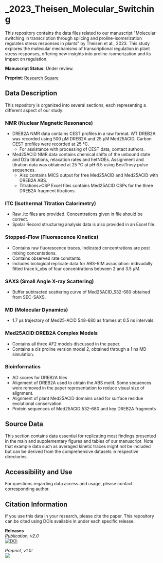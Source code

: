 # _2023_Theisen_Molecular_Switching
This repository contains the data files related to our manuscript "Molecular switching in transcription through splicing and proline-isomerization regulates stress responses in plants" by Theisen et al., 2023. This study explores the molecular mechanisms of transcriptional regulation in plant stress responses, offering new insights into proline-isomerization and its impact on regulation.

**Manuscript Status**: Under review.

**Preprint**: [Research Square](https://www.researchsquare.com/article/rs-3034274/latest) 

## Data Description
This repository is organized into several sections, each representing a different aspect of our study:

### NMR (Nuclear Magnetic Resonance)
  - DREB2A NMR data contains CEST profiles in a raw format. WT DREB2A was recorded using 500 µM DREB2A and 25 µM Med25ACID. Carbon CEST profiles were recorded at 25 °C.
    - For assistance with processing of CEST data, contact authors.
  - Med25ACID NMR data contains chemical shifts of the unbound state and D2a titrations, relaxation rates and hetNOEs. Assignment and titration data was obtained at 25 °C at pH 6.5 using BestTrosy pulse sequences.
    - Also contains MICS output for free Med25ACID and Med25ACID with DREB2A ABS.
    - Titrations>CSP Excel files contains Med25ACID CSPs for the three DREB2A fragment titrations.

### ITC (Isothermal Titration Calorimetry)
  - Raw .itc files are provided. Concentrations given in file should be correct.
  - Spolar Record structuring analysis data is also provided in an Excel file.

### Stopped-Flow (Fluorescence Kinetics)
  - Contains raw fluorescence traces. Indicated concentrations are post mixing concentations.
  - Contains observed rate constants.
  - Includes biological replicate data for ABS-RIM association: indivudally fitted trace k_obs of four concentrations between 2 and 3.5 µM.

### SAXS (Small Angle X-ray Scattering)
  - Buffer subtracted scattering curve of Med25ACID_532-680 obtained from SEC-SAXS.

### MD (Molecular Dynamics)
  - 1.7 µs trajectory of Med25-ACID 548-680 as frames at 0.5 ns intervals.

### Med25ACID:DREB2A Complex Models
  - Contains all three AF2 models discussed in the paper.
  - Contains a cis proline version model 2, obtained through a 1 ns MD simulation.
### Bioinformatics
  - AD scores for DREB2A tiles
  - Alignment of DREB2A used to obtain the ABS motif. Some sequences were removed in the paper representation to reduce visual size of alignment.
  - Alignment of plant Med25ACID domains used for surface residue evolutional conservation.
  - Protein sequences of Med25ACID 532-680 and key DREB2A fragments
  
## Source Data
This section contains data essential for replicating most findings presented in the main and supplementary figures and tables of our manuscript. Note that example data such as averaged kinetic traces might not be included but can be derived from the comprehensive datasets in respective directories.

## Accessibility and Use
For questions regarding data access and usage, please contact corresponding author.

## Citation Information
If you use this data in your research, please cite the paper.
This repository can be cited using DOIs available in under each specific release.

**Releases**\
*Publication, v2.0*\
[![DOI](https://zenodo.org/badge/DOI/10.5281/zenodo.10409674.svg)](https://doi.org/10.5281/zenodo.10409674)

*Preprint, v1.0:* \
[![](https://zenodo.org/badge/DOI/10.5281/zenodo.10376118.svg)](https://doi.org/10.5281/zenodo.10376118)
